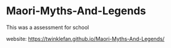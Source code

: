 # Maori-Myths-And-Legends
This was a assessment for school

website: https://twinklefan.github.io/Maori-Myths-And-Legends/
